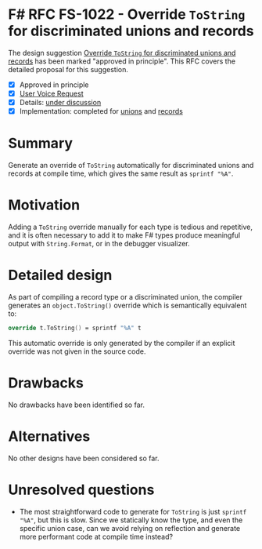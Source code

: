 # F# RFC FS-1022 - Override `ToString` for discriminated unions and records

The design suggestion [Override `ToString` for discriminated unions and records](https://fslang.uservoice.com/forums/245727-f-language/suggestions/7574961-override-tostring-for-discriminated-unions-and-r) has been marked "approved in principle".
This RFC covers the detailed proposal for this suggestion.

* [x] Approved in principle
* [x] [User Voice Request](https://fslang.uservoice.com/forums/245727-f-language/suggestions/7574961-override-tostring-for-discriminated-unions-and-r)
* [x] Details: [under discussion](https://github.com/fsharp/FSharpLangDesign/issues/123)
* [x] Implementation: completed for [unions](https://github.com/Microsoft/visualfsharp/pull/1589) and [records](https://github.com/Microsoft/visualfsharp/pull/2430)

# Summary
[summary]: #summary

Generate an override of `ToString` automatically for discriminated unions and records at compile time, which gives the same result as `sprintf "%A"`.

# Motivation
[motivation]: #motivation

Adding a `ToString` override manually for each type is tedious and repetitive, and it is often necessary to add it to make F# types produce meaningful output with `String.Format`, or in the debugger visualizer.

# Detailed design
[design]: #detailed-design

As part of compiling a record type or a discriminated union, the compiler generates an `object.ToString()` override which is semantically equivalent to:

```fsharp
override t.ToString() = sprintf "%A" t
```
This automatic override is only generated by the compiler if an explicit override was not given in the source code.

# Drawbacks
[drawbacks]: #drawbacks

No drawbacks have been identified so far.

# Alternatives
[alternatives]: #alternatives

No other designs have been considered so far.

# Unresolved questions
[unresolved]: #unresolved-questions

* The most straightforward code to generate for `ToString` is just  `sprintf "%A"`, but this is slow. Since we statically know the type, and even the specific union case, can we avoid relying on reflection and generate more performant code at compile time instead?
